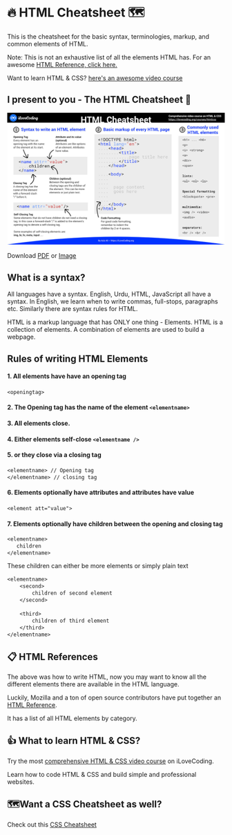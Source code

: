 # 🔥 HTML Cheatsheet 🗺️
This is the cheatsheet for the basic syntax, terminologies, markup, and common elements of HTML.

Note: This is not an exhaustive list of all the elements HTML has. For an awesome [HTML Reference, click here.](https://developer.mozilla.org/en-US/docs/Web/HTML/Element)

Want to learn HTML & CSS? [here's an awesome video course](https://ilovecoding.org/courses/htmlcss2)

## I present to you - The HTML Cheatsheet 💪
[![HTML Cheatsheet](html-cheatsheet.jpg)](html-cheatsheet.pdf)

Download [PDF](html-cheatsheet.pdf) or [Image](html-cheatsheet.gif)

## What is a syntax?
All languages have a syntax. English, Urdu, HTML, JavaScript all have a syntax. In English, we learn when to write commas, full-stops, paragraphs etc. Similarly there are syntax rules for HTML.

HTML is a markup language that has ONLY one thing - Elements. HTML is a collection of elements. A combination of elements are used to build a webpage.



## Rules of writing HTML Elements

#### 1. All elements have have an opening tag
`<openingtag>`

#### 2. The Opening tag has the name of the element `<elementname>`

#### 3. All elements close.

#### 4. Either elements self-close `<elementname />`

#### 5. or they close via a closing tag 
```
<elementname> // Opening tag
</elementname> // closing tag
```

#### 6. Elements optionally have attributes and attributes have value 
`<element att="value">`

#### 7. Elements optionally have children between the opening and closing tag
```
<elementname>
   children
</elementname>
```

These children can either be more elements or simply plain text
```
<elementname>
    <second>
        children of second element
    </second>

    <third>
        children of third element
    </third>
</elementname>
```

## 📋 HTML References
The above was how to write HTML, now you may want to know all the different elements there are available in the HTML language.

Luckily, Mozilla and a ton of open source contributors have put together an [HTML Reference](https://developer.mozilla.org/en-US/docs/Web/HTML/Element).

It has a list of all HTML elements by category.

## 👍 What to learn HTML & CSS?

Try the most [comprehensive HTML & CSS video course](https://ilovecoding.org/courses/htmlcss2) on iLoveCoding.

Learn how to code HTML & CSS and build simple and professional websites.

## 🗺️️️️️Want a CSS Cheatsheet as well?

Check out this [CSS Cheatsheet](https://github.com/iLoveCodingOrg/css-cheatsheet)
